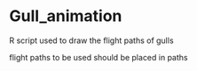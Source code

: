 # Gull_animation
R script used to draw the flight paths of gulls

flight paths to be used should be placed in paths
